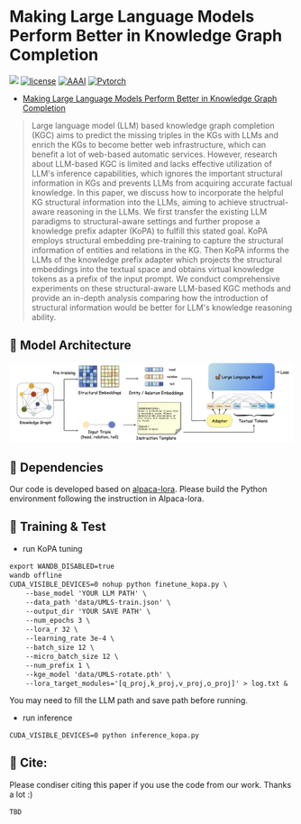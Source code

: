 # Making Large Language Models Perform Better in Knowledge Graph Completion
![](https://img.shields.io/badge/version-1.0.1-blue)
[![license](https://img.shields.io/github/license/mashape/apistatus.svg?maxAge=2592000)](https://github.com/zjukg/KoPA/main/LICENSE)
[![AAAI](https://img.shields.io/badge/Preprint'23-brightgreen)](https://arxiv.org/abs/2310.06671)
[![Pytorch](https://img.shields.io/badge/PyTorch-%23EE4C2C.svg?e&logo=PyTorch&logoColor=white)](https://pytorch.org/)
 - [Making Large Language Models Perform Better in Knowledge Graph Completion
](https://arxiv.org/abs/2310.06671)

> Large language model (LLM) based knowledge graph completion (KGC) aims to predict the missing triples in the KGs with LLMs and enrich the KGs to become better web infrastructure, which can benefit a lot of web-based automatic services. However, research about LLM-based KGC is limited and lacks effective utilization of LLM's inference capabilities, which ignores the important structural information in KGs and prevents LLMs from acquiring accurate factual knowledge. In this paper, we discuss how to incorporate the helpful KG structural information into the LLMs, aiming to achieve structrual-aware reasoning in the LLMs. We first transfer the existing LLM paradigms to structural-aware settings and further propose a knowledge prefix adapter (KoPA) to fulfill this stated goal. KoPA employs structural embedding pre-training to capture the structural information of entities and relations in the KG. Then KoPA informs the LLMs of the knowledge prefix adapter which projects the structural embeddings into the textual space and obtains virtual knowledge tokens as a prefix of the input prompt. We conduct comprehensive experiments on these structural-aware LLM-based KGC methods and provide an in-depth analysis comparing how the introduction of structural information would be better for LLM's knowledge reasoning ability.

## 🌈 Model Architecture
![Model_architecture](figure/model.png)


## 🔬 Dependencies
Our code is developed based on [alpaca-lora](https://github.com/tloen/alpaca-lora). Please build the Python environment following the instruction in Alpaca-lora.

## 📕 Training & Test

- run KoPA tuning
```shell
export WANDB_DISABLED=true
wandb offline
CUDA_VISIBLE_DEVICES=0 nohup python finetune_kopa.py \
    --base_model 'YOUR LLM PATH' \
    --data_path 'data/UMLS-train.json' \
    --output_dir 'YOUR SAVE PATH' \
    --num_epochs 3 \
    --lora_r 32 \
    --learning_rate 3e-4 \
    --batch_size 12 \
    --micro_batch_size 12 \
    --num_prefix 1 \
    --kge_model 'data/UMLS-rotate.pth' \
    --lora_target_modules='[q_proj,k_proj,v_proj,o_proj]' > log.txt &
```
You may need to fill the LLM path and save path before running.

- run inference
```shell
CUDA_VISIBLE_DEVICES=0 python inference_kopa.py
```


## 🤝 Cite:
Please condiser citing this paper if you use the code from our work.
Thanks a lot :)

```bigquery
TBD
```
